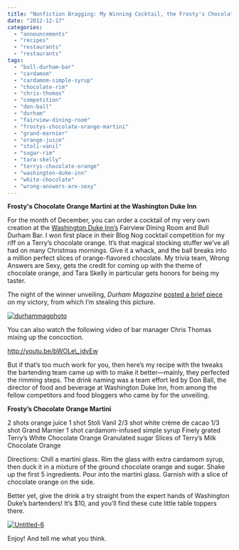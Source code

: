 ```yaml
---
title: "Nonfiction Bragging: My Winning Cocktail, the Frosty's Chocolate Orange Martini at the Washington Duke Inn"
date: "2012-12-17"
categories:
  - "announcements"
  - "recipes"
  - "restaurants"
  - "restaurants"
tags:
  - "bull-durham-bar"
  - "cardamom"
  - "cardamom-simple-syrup"
  - "chocolate-rim"
  - "chris-thomas"
  - "competition"
  - "don-ball"
  - "durham"
  - "fairview-dining-room"
  - "frostys-chocolate-orange-martini"
  - "grand-marnier"
  - "orange-juice"
  - "stoli-vanil"
  - "sugar-rim"
  - "tara-skelly"
  - "terrys-chocolate-orange"
  - "washington-duke-inn"
  - "white-chocolate"
  - "wrong-answers-are-sexy"
---
```


**Frosty's Chocolate Orange Martini at the Washington Duke Inn**

For the month of December, you can order a cocktail of my very own creation at the [Washington Duke Inn’s](http://www.washingtondukeinn.com/) Fairview Dining Room and Bull Durham Bar. I won first place in their Blog Nog cocktail competition for my riff on a Terry’s chocolate orange. It’s that magical stocking stuffer we’ve all had on many Christmas mornings. Give it a whack, and the ball breaks into a million perfect slices of orange-flavored chocolate. My trivia team, Wrong Answers are Sexy, gets the credit for coming up with the theme of chocolate orange, and Tara Skelly in particular gets honors for being my taster.

The night of the winner unveiling, _Durham Magazine_ [posted a brief piece](http://www.durhammag.com/blogs/durham-magazine-blog/washington-duke-cocktail-recipe-contest/) on my victory, from which I’m stealing this picture.




<div class="caption">

[![](http://s3.amazonaws.com/thegourmez-wpmedia/2012/12/durhammagphoto.jpg "durhammagphoto")](http://s3.amazonaws.com/thegourmez-wpmedia/2012/12/durhammagphoto.jpg)</div>


You can also watch the following video of bar manager Chris Thomas mixing up the concoction.

http://youtu.be/bWOLe\_jdvEw

But if that’s too much work for you, then here’s my recipe with the tweaks the bartending team came up with to make it better—mainly, they perfected the rimming steps. The drink naming was a team effort led by Don Ball, the director of food and beverage at Washington Duke Inn, from among the fellow competitors and food bloggers who came by for the unveiling.

**Frosty’s Chocolate Orange Martini**

2 shots orange juice 1 shot Stoli Vanil 2/3 shot white crème de cacao 1/3 shot Grand Marnier 1 shot cardamom-infused simple syrup Finely grated Terry’s White Chocolate Orange Granulated sugar Slices of Terry’s Milk Chocolate Orange

Directions: Chill a martini glass. Rim the glass with extra cardamom syrup, then duck it in a mixture of the ground chocolate orange and sugar. Shake up the first 5 ingredients. Pour into the martini glass. Garnish with a slice of chocolate orange on the side.

Better yet, give the drink a try straight from the expert hands of Washington Duke’s bartenders! It’s $10, and you’ll find these cute little table toppers there.

[![](http://s3.amazonaws.com/thegourmez-wpmedia/2012/12/Frosty-Martini-WDI-Final-682x1024.jpg "Untitled-6")](http://s3.amazonaws.com/thegourmez-wpmedia/2012/12/Frosty-Martini-WDI-Final.jpg)

Enjoy! And tell me what you think.
